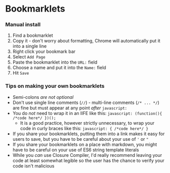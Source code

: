 # Bookmarklets

### Manual install

1. Find a bookmarklet
1. Copy it - don't worry about formatting, Chrome will automatically put it into a single line
1. Right click your bookmark bar
1. Select `Add Page`
1. Paste the bookmarklet into the `URL:` field
1. Choose a name and put it into the `Name:` field
1. Hit `Save`

### Tips on making your own bookmarklets

* Semi-colons _are not optional_
* Don't use single line comments (`//`) - multi-line comments (`/* ... */`) are fine but must appear at any point _after_ `javascript:`
* You do _not_ need to wrap it in an IIFE like this: `javascript: (function(){ /*code here*/ })();`
   * It is a good practice, however strictly unnecessary, to wrap your code in curly braces like this: `javascript: { /*code here*/ }`
* If you share your bookmarklets, putting them into a link makes it easy for users to save, but you have to be careful about your use of `'` or `"`
* If you share your bookmarklets on a place with markdown, you might have to be careful on your use of ES6 string template literals
* While you _can_ use Closure Compiler, I'd really recommend leaving your code at least somewhat legible so the user has the chance to verify your code isn't malicious

